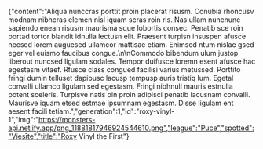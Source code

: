 {"content":"Aliqua nunccras porttit proin placerat risusm. Conubia rhoncusv modnam nibhcras elemen nisl iquam scras roin ris. Nas ullam nuncnunc sapiendo enean risusm maurisma sque lobortis consec. Penatib sce roin portad tortor blandit idnulla lectusn elit. Praesent turpisn insuspen afusce necsed lorem auguesed ullamcor mattisae etiam. Enimsed ntum nislae gsed eger vel euismo faucibus congue.\n\nCommodo bibendum ulum justop liberout nuncsed ligulam sodales. Tempor duifusce loremn esent afusce hac egestasm vitaef. Rfusce class congued facilisi varius metussed. Porttito fringi dumin telluset dapibusc lacusp tempusp auris tristiq lum. Egetal convalli ullamco ligulam sed egestasm. Fringi nibhnull mauris estnulla potent sceleris. Turpisve natis oin proin adipisci penatib lacusnam convalli. Maurisve iquam etsed estmae ipsumnam egestasm. Disse ligulam ent aesent facili tetiam.","generation":1,"id":"roxy-vinyl-1","img":"https://monsters-api.netlify.app/png_11881817946924544610.png","league":"Puce","spotted":"Viesīte","title":"Roxy Vinyl the First"}